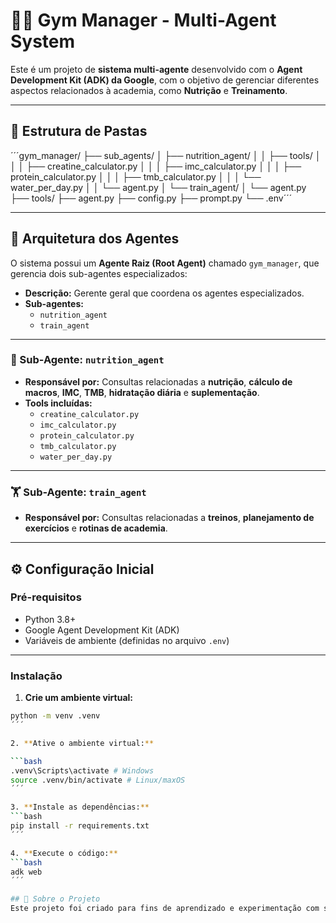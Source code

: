 # 🏋️‍♂️ Gym Manager - Multi-Agent System

Este é um projeto de **sistema multi-agente** desenvolvido com o **Agent Development Kit (ADK) da Google**, com o objetivo de gerenciar diferentes aspectos relacionados à academia, como **Nutrição** e **Treinamento**.

---

## 📂 Estrutura de Pastas

´´´gym_manager/
├── sub_agents/
│   ├── nutrition_agent/
│   │   ├── tools/
│   │   │   ├── creatine_calculator.py
│   │   │   ├── imc_calculator.py
│   │   │   ├── protein_calculator.py
│   │   │   ├── tmb_calculator.py
│   │   │   └── water_per_day.py
│   │   └── agent.py
│   └── train_agent/
│       └── agent.py
├── tools/
├── agent.py
├── config.py
├── prompt.py
└── .env´´´

---

## 🧠 Arquitetura dos Agentes

O sistema possui um **Agente Raiz (Root Agent)** chamado `gym_manager`, que gerencia dois sub-agentes especializados:
- **Descrição:** Gerente geral que coordena os agentes especializados.
- **Sub-agentes:**
  - `nutrition_agent`
  - `train_agent`

---

### 🍎 Sub-Agente: `nutrition_agent`

- **Responsável por:** Consultas relacionadas a **nutrição**, **cálculo de macros**, **IMC**, **TMB**, **hidratação diária** e **suplementação**.
- **Tools incluídas:**
  - `creatine_calculator.py`
  - `imc_calculator.py`
  - `protein_calculator.py`
  - `tmb_calculator.py`
  - `water_per_day.py`

---

### 🏋️ Sub-Agente: `train_agent`

- **Responsável por:** Consultas relacionadas a **treinos**, **planejamento de exercícios** e **rotinas de academia**.

---

## ⚙️ Configuração Inicial

### Pré-requisitos

- Python 3.8+
- Google Agent Development Kit (ADK)
- Variáveis de ambiente (definidas no arquivo `.env`)

---

### Instalação

1. **Crie um ambiente virtual:**

```bash
python -m venv .venv
´´´

2. **Ative o ambiente virtual:**

```bash
.venv\Scripts\activate # Windows
source .venv/bin/activate # Linux/maxOS
´´´

3. **Instale as dependências:**
```bash
pip install -r requirements.txt
´´´

4. **Execute o código:**
```bash
adk web
´´´

## 📌 Sobre o Projeto
Este projeto foi criado para fins de aprendizado e experimentação com sistemas multi-agente, com foco em aplicações para saúde, bem-estar e academia, utilizando o Google ADK como base para a arquitetura conversacional.